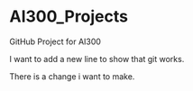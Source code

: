 # AI300_Projects

GitHub Project for AI300

I want to add a new line to show that git works.

There is a change i want to make. 
